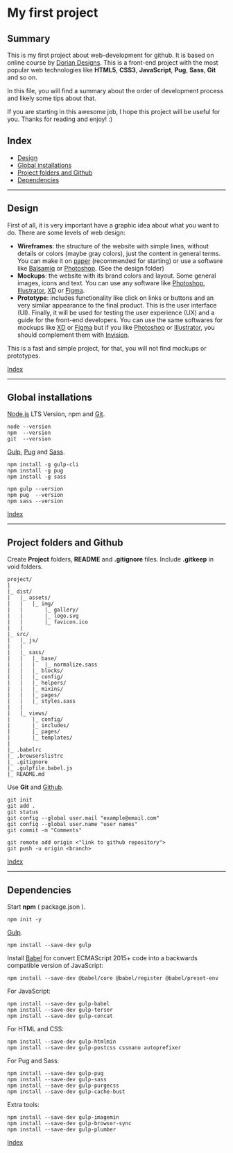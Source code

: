 # My first project

## Summary

This is my first project about web-development for github. It is based on online course by [Dorian Designs]. This is a front-end project with the most popular web technologies like **HTML5**, **CSS3**, **JavaScript**, **Pug**, **Sass**, **Git** and so on.

In this file, you will find a summary about the order of development process and likely some tips about that.

If you are starting in this awesome job, I hope this project will be useful for you. Thanks for reading and enjoy! :)

## Index

- [Design](#design)
- [Global installations](#global-installations)
- [Project folders and Github](#project-folders-and-github)
- [Dependencies](#dependencies)

---

## Design

First of all, it is very important have a graphic idea about what you want to do. There are some levels of web design:
- **Wireframes**: the structure of the website with simple lines, without details or colors (maybe gray colors), just the content in general terms. You can make it on [paper] (recommended for starting) or use a software like [Balsamiq] or [Photoshop]. (See the design folder)
- **Mockups**: the website with its brand colors and layout. Some general images, icons and text. You can use any software like [Photoshop], [Illustrator], [XD] or [Figma].
- **Prototype**: includes functionality like click on links or buttons and an very similar appearance to the final product. This is the user interface (UI). Finally, it will be used for testing the user experience (UX) and a guide for the front-end developers. You can use the same softwares for mockups like [XD] or [Figma] but if you like [Photoshop] or [Illustrator], you should complement them with [Invision].

This is a fast and simple project, for that, you will not find mockups or prototypes.

[Index]

---

## Global installations

[Node.js] LTS Version, npm and [Git].
```
node --version
npm  --version
git  --version
```
[Gulp], [Pug] and [Sass].
```
npm install -g gulp-cli
npm install -g pug
npm install -g sass
```
```
npm gulp --version
npm pug  --version
npm sass --version
```

[Index]

---

## Project folders and Github

Create **Project** folders, **README** and **.gitignore** files.
Include **.gitkeep** in void folders.
```
project/
|
|_ dist/
|   |_ assets/
|   |   |_ img/
|   |       |_ gallery/
|   |       |_ logo.svg
|   |       |_ favicon.ico
|   |
|_ src/
|   |_ js/
|   |
|   |_ sass/
|   |   |_ base/
|   |   |   |_ normalize.sass
|   |   |_ blocks/
|   |   |_ config/
|   |   |_ helpers/
|   |   |_ mixins/
|   |   |_ pages/
|   |   |_ styles.sass
|   |
|   |_ views/
|       |_ config/
|       |_ includes/
|       |_ pages/
|       |_ templates/
|
|_ .babelrc
|_ .browserslistrc
|_ .gitignore
|_ .gulpfile.babel.js
|_ README.md
```
Use **Git** and [Github].
```
git init
git add .
git status
git config --global user.mail "example@email.com"
git config --global user.name "user names"
git commit -m "Comments"
```
```
git remote add origin <"link to github repository">
git push -u origin <branch>
```

[Index]

---

## Dependencies

Start **npm** ( package.json ).
```
npm init -y
```
[Gulp].
```
npm install --save-dev gulp
```
Install [Babel](https://babeljs.io/) for convert ECMAScript 2015+ code into a backwards compatible version of JavaScript:
```
npm install --save-dev @babel/core @babel/register @babel/preset-env
```
For JavaScript:
```
npm install --save-dev gulp-babel
npm install --save-dev gulp-terser
npm install --save-dev gulp-concat
```
For HTML and CSS:
```
npm install --save-dev gulp-htmlmin
npm install --save-dev gulp-postcss cssnano autoprefixer
```
For Pug and Sass:
```
npm install --save-dev gulp-pug
npm install --save-dev gulp-sass
npm install --save-dev gulp-purgecss
npm install --save-dev gulp-cache-bust
```
Extra tools:
```
npm install --save-dev gulp-imagemin
npm install --save-dev gulp-browser-sync
npm install --save-dev gulp-plumber
```

[Index]

<!-- Links -->
[Index]: #index
[Dorian Designs]: https://www.youtube.com/playlist?list=PLROIqh_5RZeAVD9mafd0MKTCe8g6DtpZA

[Paper]: https://www.google.com/search?q=wireframe+on+paper
[Balsamiq]: https://balsamiq.com/
[Photoshop]: https://www.adobe.com/la/products/photoshop.html
[Illustrator]: https://www.adobe.com/la/products/illustrator/free-trial-download.html
[XD]: https://www.adobe.com/la/products/xd.html
[Figma]: https://www.figma.com/
[Invision]: https://www.invisionapp.com/

[Node.js]: https://nodejs.org/es/
[Git]: https://git-scm.com/
[Gulp]: https://gulpjs.com/
[Pug]: https://pugjs.org/api/getting-started.html
[Sass]: https://sass-lang.com/install

[Github]: https://github.com/